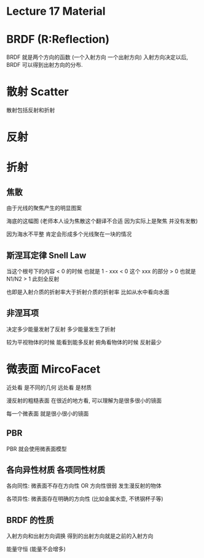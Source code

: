 # Lecture 17 Material


# BRDF  (R:Reflection)

BRDF 就是两个方向的函数 (一个入射方向 一个出射方向)
入射方向决定以后, BRDF 可以得到出射方向的分布.


# 散射 Scatter
散射包括反射和折射

# 反射

# 折射

## 焦散
由于光线的聚焦产生的明显图案

海底的这幅图  (老师本人设为焦散这个翻译不合适  因为实际上是聚焦  并没有发散)

因为海水不平整 肯定会形成多个光线聚在一块的情况

## 斯涅耳定律 Snell Law

当这个根号下的内容 < 0 的时候  也就是 1 - xxx < 0  这个 xxx 的部分 > 0  也就是 N1/N2 > 1  此刻全反射

也即是入射介质的折射率大于折射介质的折射率  比如从水中看向水面

## 非涅耳项

决定多少能量发射了反射  多少能量发生了折射

较为平视物体的时候  能看到能多反射
俯角看物体的时候  反射最少

# 微表面 MircoFacet
近处看  是不同的几何
远处看  是材质

漫反射的粗糙表面  在很近的地方看, 可以理解为是很多很小的镜面

每一个微表面  就是很小很小的镜面


## PBR
PBR 就会使用微表面模型

## 各向异性材质  各项同性材质
各向同性:  微表面不存在方向性 OR  方向性很弱  发生漫反射的物体

各项异性:  微表面存在明确的方向性 (比如金属水壶, 不锈钢杯子等)

## BRDF 的性质
入射方向和出射方向调换  得到的出射方向就是之前的入射方向

能量守恒 (能量不会增多)
